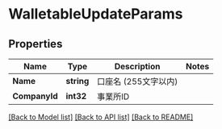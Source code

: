 # WalletableUpdateParams

## Properties

Name | Type | Description | Notes
------------ | ------------- | ------------- | -------------
**Name** | **string** | 口座名 (255文字以内) | 
**CompanyId** | **int32** | 事業所ID | 

[[Back to Model list]](../README.md#documentation-for-models) [[Back to API list]](../README.md#documentation-for-api-endpoints) [[Back to README]](../README.md)


